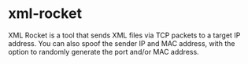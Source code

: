 # xml-rocket
XML Rocket is a tool that sends XML files via TCP packets to a target IP address. You can also spoof the sender IP and MAC address, with the option to randomly generate the port and/or MAC address.
